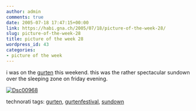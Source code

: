 ```yaml
---
author: admin
comments: true
date: 2005-07-18 17:47:15+00:00
link: https://habi.gna.ch/2005/07/18/picture-of-the-week-28/
slug: picture-of-the-week-28
title: picture of the week 28
wordpress_id: 43
categories:
- picture of the week
---
```



i was on the [gurten](http://www.gurtenfestival.ch/) this weekend. this was the rather spectacular sundown over the sleeping zone on friday evening.



[![Dsc00968](https://habi.gna.ch/blog/images/DSC00968-tm.jpg)](https://habi.gna.ch/blog/images/DSC00968.jpg)





technorati tags: [gurten](http://www.technorati.com/tag/gurten), [gurtenfestival](http://www.technorati.com/tag/gurtenfestival), [sundown](http://www.technorati.com/tag/sundown)
